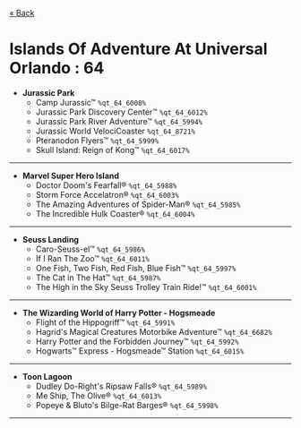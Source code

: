 <a href="../parks_available.md">&laquo; Back</a>
# Islands Of Adventure At Universal Orlando : 64
 - **Jurassic Park** 
   - Camp Jurassic™ `%qt_64_6008%`
   - Jurassic Park Discovery Center™ `%qt_64_6012%`
   - Jurassic Park River Adventure™ `%qt_64_5994%`
   - Jurassic World VelociCoaster `%qt_64_8721%`
   - Pteranodon Flyers™ `%qt_64_5999%`
   - Skull Island: Reign of Kong™ `%qt_64_6017%`
---
 - **Marvel Super Hero Island** 
   - Doctor Doom's Fearfall® `%qt_64_5988%`
   - Storm Force Accelatron® `%qt_64_6003%`
   - The Amazing Adventures of Spider-Man® `%qt_64_5985%`
   - The Incredible Hulk Coaster® `%qt_64_6004%`
---
 - **Seuss Landing** 
   - Caro-Seuss-el™ `%qt_64_5986%`
   - If I Ran The Zoo™ `%qt_64_6011%`
   - One Fish, Two Fish, Red Fish, Blue Fish™ `%qt_64_5997%`
   - The Cat in The Hat™ `%qt_64_5987%`
   - The High in the Sky Seuss Trolley Train Ride!™ `%qt_64_6001%`
---
 - **The Wizarding World of Harry Potter - Hogsmeade** 
   - Flight of the Hippogriff™ `%qt_64_5991%`
   - Hagrid's Magical Creatures Motorbike Adventure™ `%qt_64_6682%`
   - Harry Potter and the Forbidden Journey™ `%qt_64_5992%`
   - Hogwarts™ Express - Hogsmeade™ Station `%qt_64_6015%`
---
 - **Toon Lagoon** 
   - Dudley Do-Right's Ripsaw Falls® `%qt_64_5989%`
   - Me Ship, The Olive® `%qt_64_6013%`
   - Popeye & Bluto's Bilge-Rat Barges® `%qt_64_5998%`
---